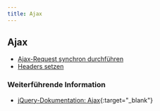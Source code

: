 ```yaml
---
title: Ajax
---
```


## Ajax

- [Ajax-Request synchron durchführen](ajax-request-synchron-durchfuehren)
- [Headers setzen](headers-setzen)

### Weiterführende Information

- [jQuery-Dokumentation: Ajax](https://api.jquery.com/category/ajax/){:target="_blank"}

